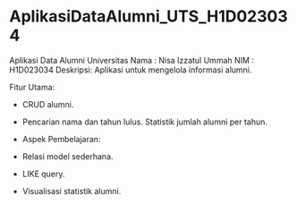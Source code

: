 # AplikasiDataAlumni_UTS_H1D023034


Aplikasi Data Alumni Universitas
Nama : Nisa Izzatul Ummah
NIM : H1D023034
Deskripsi: Aplikasi untuk mengelola informasi alumni.

Fitur Utama:
- CRUD alumni.
- Pencarian nama dan tahun lulus.
Statistik jumlah alumni per tahun.

- Aspek Pembelajaran:
- Relasi model sederhana.
- LIKE query.
- Visualisasi statistik alumni.

